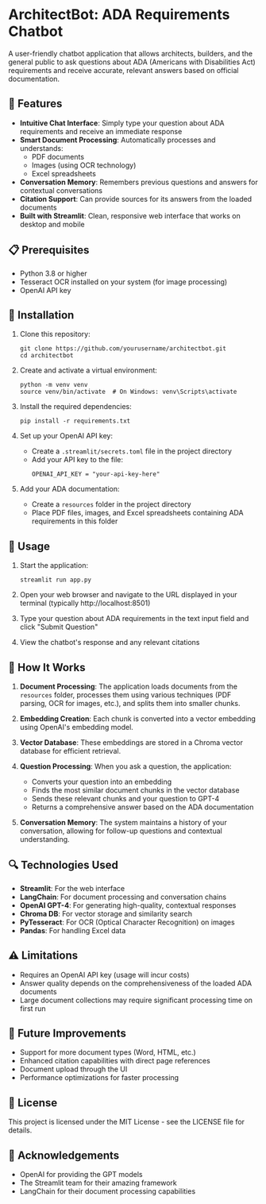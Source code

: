 # ArchitectBot: ADA Requirements Chatbot

A user-friendly chatbot application that allows architects, builders, and the general public to ask questions about ADA (Americans with Disabilities Act) requirements and receive accurate, relevant answers based on official documentation.

## 🌟 Features

- **Intuitive Chat Interface**: Simply type your question about ADA requirements and receive an immediate response
- **Smart Document Processing**: Automatically processes and understands:
  - PDF documents
  - Images (using OCR technology)
  - Excel spreadsheets
- **Conversation Memory**: Remembers previous questions and answers for contextual conversations
- **Citation Support**: Can provide sources for its answers from the loaded documents
- **Built with Streamlit**: Clean, responsive web interface that works on desktop and mobile

## 📋 Prerequisites

- Python 3.8 or higher
- Tesseract OCR installed on your system (for image processing)
- OpenAI API key

## 🔧 Installation

1. Clone this repository:
   ```
   git clone https://github.com/yourusername/architectbot.git
   cd architectbot
   ```

2. Create and activate a virtual environment:
   ```
   python -m venv venv
   source venv/bin/activate  # On Windows: venv\Scripts\activate
   ```

3. Install the required dependencies:
   ```
   pip install -r requirements.txt
   ```

4. Set up your OpenAI API key:
   - Create a `.streamlit/secrets.toml` file in the project directory
   - Add your API key to the file:
     ```
     OPENAI_API_KEY = "your-api-key-here"
     ```

5. Add your ADA documentation:
   - Create a `resources` folder in the project directory
   - Place PDF files, images, and Excel spreadsheets containing ADA requirements in this folder

## 🚀 Usage

1. Start the application:
   ```
   streamlit run app.py
   ```

2. Open your web browser and navigate to the URL displayed in your terminal (typically http://localhost:8501)

3. Type your question about ADA requirements in the text input field and click "Submit Question"

4. View the chatbot's response and any relevant citations

## 🧠 How It Works

1. **Document Processing**: The application loads documents from the `resources` folder, processes them using various techniques (PDF parsing, OCR for images, etc.), and splits them into smaller chunks.

2. **Embedding Creation**: Each chunk is converted into a vector embedding using OpenAI's embedding model.

3. **Vector Database**: These embeddings are stored in a Chroma vector database for efficient retrieval.

4. **Question Processing**: When you ask a question, the application:
   - Converts your question into an embedding
   - Finds the most similar document chunks in the vector database
   - Sends these relevant chunks and your question to GPT-4
   - Returns a comprehensive answer based on the ADA documentation

5. **Conversation Memory**: The system maintains a history of your conversation, allowing for follow-up questions and contextual understanding.

## 🔍 Technologies Used

- **Streamlit**: For the web interface
- **LangChain**: For document processing and conversation chains
- **OpenAI GPT-4**: For generating high-quality, contextual responses
- **Chroma DB**: For vector storage and similarity search
- **PyTesseract**: For OCR (Optical Character Recognition) on images
- **Pandas**: For handling Excel data

## ⚠️ Limitations

- Requires an OpenAI API key (usage will incur costs)
- Answer quality depends on the comprehensiveness of the loaded ADA documents
- Large document collections may require significant processing time on first run

## 🔮 Future Improvements

- Support for more document types (Word, HTML, etc.)
- Enhanced citation capabilities with direct page references
- Document upload through the UI
- Performance optimizations for faster processing

## 📝 License

This project is licensed under the MIT License - see the LICENSE file for details.

## 👏 Acknowledgements

- OpenAI for providing the GPT models
- The Streamlit team for their amazing framework
- LangChain for their document processing capabilities
